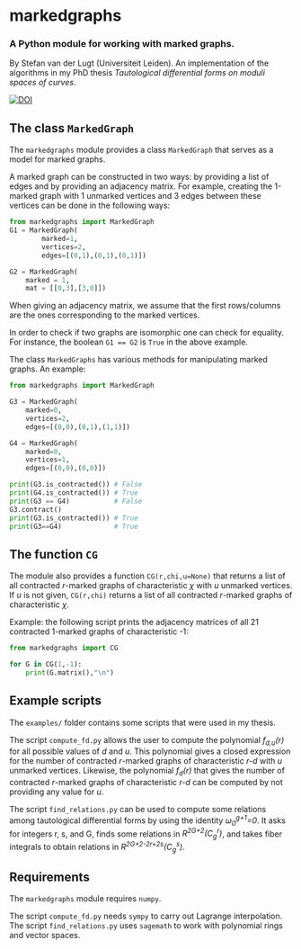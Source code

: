 # markedgraphs
### A Python module for working with marked graphs.
By Stefan van der Lugt (Universiteit Leiden). 
An implementation of the algorithms in my PhD thesis *Tautological differential forms on moduli spaces of curves*.

[![DOI](https://zenodo.org/badge/432973975.svg)](https://zenodo.org/badge/latestdoi/432973975)

## The class `MarkedGraph`
The `markedgraphs` module provides a class `MarkedGraph` that serves as a model for marked graphs.

A marked graph can be constructed in two ways: by providing a list of edges and by providing an adjacency matrix.
For example, creating the 1-marked graph with 1 unmarked vertices and 3 edges between these vertices can be done in the following ways:
```python
from markedgraphs import MarkedGraph
G1 = MarkedGraph(
        marked=1, 
        vertices=2, 
        edges=[(0,1),(0,1),(0,1)])

G2 = MarkedGraph(
    marked = 1,
    mat = [[0,3],[3,0]])
```
When giving an adjacency matrix, we assume that the first rows/columns are the ones corresponding to the marked vertices.

In order to check if two graphs are isomorphic one can check for equality.
For instance, the boolean `G1 == G2` is `True` in the above example.

The class `MarkedGraphs` has various methods for manipulating marked graphs.
An example:
```python
from markedgraphs import MarkedGraph

G3 = MarkedGraph(
    marked=0,
    vertices=2,
    edges=[(0,0),(0,1),(1,1)])

G4 = MarkedGraph(
    marked=0,
    vertices=1,
    edges=[(0,0),(0,0)])

print(G3.is_contracted()) # False
print(G4.is_contracted()) # True
print(G3 == G4)           # False
G3.contract()
print(G3.is_contracted()) # True
print(G3==G4)             # True 
```

## The function `CG`
The module also provides a function `CG(r,chi,u=None)` that returns a list of all contracted *r*-marked graphs of characteristic *χ* with *u* unmarked vertices.
If *u* is not given, `CG(r,chi)` returns a list of all contracted *r*-marked graphs of characteristic *χ*.

Example: the following script prints the adjacency matrices of all 21 contracted 1-marked graphs of characteristic -1:
```python
from markedgraphs import CG

for G in CG(1,-1):
    print(G.matrix(),"\n")
```

## Example scripts
The `examples/` folder contains some scripts that were used in my thesis.

The script `compute_fd.py` allows the user to compute the polynomial *f<sub>d,u</sub>(r)* for all possible values of *d* and *u*.
This polynomial gives a closed expression for the number of contracted *r*-marked graphs of characteristic *r-d* with *u* unmarked vertices.
Likewise, the polynomial *f<sub>d</sub>(r)* that gives the number of contracted *r*-marked graphs of characteristic *r-d* can be computed by not providing any value for *u*. 

The script `find_relations.py` can be used to compute some relations among tautological differential forms by using the identity *ω<sub>0</sub><sup>g+1</sup>=0*.
It asks for integers r, s, and G, finds some relations in *R<sup>2G+2</sup>(C<sub>g</sub><sup>r</sup>)*, and takes fiber integrals to obtain relations in *R<sup>2G+2-2r+2s</sup>(C<sub>g</sub><sup>s</sup>)*.

## Requirements
The `markedgraphs` module requires `numpy`.

The script `compute_fd.py` needs `sympy` to carry out Lagrange interpolation.
The script `find_relations.py` uses `sagemath` to work with polynomial rings and vector spaces.
